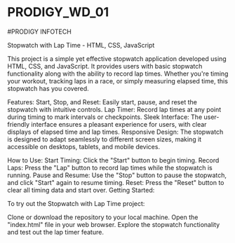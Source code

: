 # PRODIGY_WD_01
#PRODIGY INFOTECH

Stopwatch with Lap Time - HTML, CSS, JavaScript

This project is a simple yet effective stopwatch application developed using HTML, CSS, and JavaScript. It provides users with basic stopwatch functionality along with the ability to record lap times. Whether you're timing your workout, tracking laps in a race, or simply measuring elapsed time, this stopwatch has you covered.

Features:
Start, Stop, and Reset: Easily start, pause, and reset the stopwatch with intuitive controls.
Lap Timer: Record lap times at any point during timing to mark intervals or checkpoints.
Sleek Interface: The user-friendly interface ensures a pleasant experience for users, with clear displays of elapsed time and lap times.
Responsive Design: The stopwatch is designed to adapt seamlessly to different screen sizes, making it accessible on desktops, tablets, and mobile devices.

How to Use:
Start Timing: Click the "Start" button to begin timing.
Record Laps: Press the "Lap" button to record lap times while the stopwatch is running.
Pause and Resume: Use the "Stop" button to pause the stopwatch, and click "Start" again to resume timing.
Reset: Press the "Reset" button to clear all timing data and start over.
Getting Started:


To try out the Stopwatch with Lap Time project:

Clone or download the repository to your local machine.
Open the "index.html" file in your web browser.
Explore the stopwatch functionality and test out the lap timer feature.
